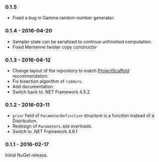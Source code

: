 ### 0.1.5

* Fixed a bug in Gamma random number generator.

### 0.1.4 - 2016-04-20

* Sampler state can be serialized to continue unfinished computation.
* Fixed Mersenne twister copy constructor

### 0.1.3 - 2016-04-12

* Change layout of the repository to match [ProjectScaffold](http://fsprojects.github.io/ProjectScaffold/) recommendation.
* Fix bisection algorithm of `ridders`.
* Add documentation
* Switch back to .NET Framework 4.5.2

### 0.1.2 - 2016-03-11

* `prior` field of `ParameterDefinition` structure is a function instead of a Distribution.
* Redesign of `Parameters.Add` overloads.
* Switch to .NET Framework 4.6.1

### 0.1.1 - 2016-02-17

Initial NuGet release.
 